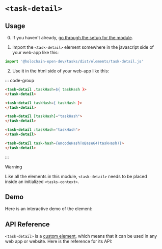 # `<task-detail>`

## Usage

0. If you haven't already, [go through the setup for the module](/setup).

1. Import the `<task-detail>` element somewhere in the javascript side of your web-app like this:

```js
import '@holochain-open-dev/tasks/dist/elements/task-detail.js'
```

2. Use it in the html side of your web-app like this:

::: code-group
```html [Lit]
<task-detail .taskHash=${ taskHash }>
</task-detail>
```

```html [React]
<task-detail taskHash={ taskHash }>
</task-detail>
```

```html [Angular]
<task-detail [taskHash]="taskHash">
</task-detail>
```

```html [Vue]
<task-detail :taskHash="taskHash">
</task-detail>
```

```html [Svelte]
<task-detail task-hash={encodeHashToBase64(taskHash)}>
</task-detail>
```
:::


> [!WARNING]
> Like all the elements in this module, `<task-detail>` needs to be placed inside an initialized `<tasks-context>`.

## Demo

Here is an interactive demo of the element:

<element-demo>
</element-demo>

<script setup>
import { onMounted } from "vue";
import { ProfilesClient, ProfilesStore } from '@holochain-open-dev/profiles';
import { demoProfiles, ProfilesZomeMock } from '@holochain-open-dev/profiles/dist/mocks.js';
import { decodeHashFromBase64, encodeHashToBase64 } from '@holochain/client';
import { render } from "lit";
import { html, unsafeStatic } from "lit/static-html.js";

import { TasksZomeMock, sampleTask } from "../../ui/src/mocks.ts";
import { TasksStore } from "../../ui/src/tasks-store.ts";
import { TasksClient } from "../../ui/src/tasks-client.ts";

onMounted(async () => {
  // Elements need to be imported on the client side, not the SSR side
  // Reference: https://vitepress.dev/guide/ssr-compat#importing-in-mounted-hook
  await import('@api-viewer/docs/lib/api-docs.js');
  await import('@api-viewer/demo/lib/api-demo.js');
  await import('@holochain-open-dev/profiles/dist/elements/profiles-context.js');
  if (!customElements.get('tasks-context')) await import('../../ui/src/elements/tasks-context.ts');
  if (!customElements.get('task-detail')) await import('../../ui/src/elements/task-detail.ts');

  const profiles = await demoProfiles();

  const profilesMock = new ProfilesZomeMock(
    profiles,
    Array.from(profiles.keys())[0]
  );
  const profilesStore = new ProfilesStore(new ProfilesClient(profilesMock, "tasks_test"));

  const mock = new TasksZomeMock();
  const client = new TasksClient(mock, "tasks_test");

  const task = await sampleTask(client);

  const record = await mock.create_task(task);

  const store = new TasksStore(client);
  
  render(html`
    <profiles-context .store=${profilesStore}>
      <tasks-context .store=${store}>
        <api-demo src="custom-elements.json" only="task-detail" exclude-knobs="store">
          <template data-element="task-detail" data-target="host">
            <task-detail task-hash="${unsafeStatic(encodeHashToBase64(record.signed_action.hashed.hash))}"></task-detail>
          </template>
        </api-demo>
      </tasks-context>
    </profiles-context>
  `, document.querySelector('element-demo'))
  })


</script>

## API Reference

`<task-detail>` is a [custom element](https://web.dev/articles/custom-elements-v1), which means that it can be used in any web app or website. Here is the reference for its API:

<api-docs src="custom-elements.json" only="task-detail">
</api-docs>
